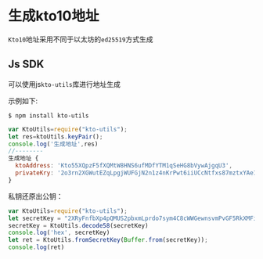 # 生成kto10地址
`Kto10`地址采用不同于以太坊的`ed25519`方式生成

## Js SDK
可以使用js`kto-utils`库进行地址生成


示例如下:
```
$ npm install kto-utils
```
```JavaScript
var KtoUtils=require("kto-utils");
let res=ktoUtils.keyPair();
console.log('生成地址',res)
//--------
生成地址 {
  ktoAddress: 'Kto55XQpzF5fXQMtW8HNS6ufMDfYTM1qSeHG8bVywAjgqU3',
  privateKry: '2o3rn2XGWutEZqLpgjWUFGjN2n1z4nKrPwt6iiUCcNtfxs87mztxYAe186j2R5RvEG9M8F9mFRdgkaLMANfb3wUK'
} 
```

私钥还原出公钥：
```JavaScript
var KtoUtils=require("kto-utils");
let secretKey = "2XRyFnfbXp4pQMUS2pbxmLprdo7sym4C8cWWGewnsvmPvGF5RkXMFi5rLeRaDD2eG43PB5zX2w3Xi8hft54PXmbN";
secretKey = KtoUtils.decode58(secretKey)
console.log('hex', secretKey)
let ret = KtoUtils.fromSecretKey(Buffer.from(secretKey));
console.log(ret)

```